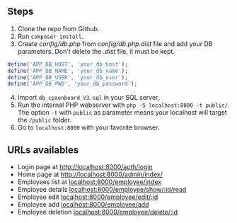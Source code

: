 ## Steps

1. Clone the repo from Github.
2. Run `composer install`.
3. Create *config/db.php* from *config/db.php.dist* file and add your DB parameters. Don't delete the *.dist* file, it must be kept.
```php
define('APP_DB_HOST', 'your_db_host');
define('APP_DB_NAME', 'your_db_name');
define('APP_DB_USER', 'your_db_user');
define('APP_DB_PWD', 'your_db_password');
```
4. Import `db_cpaonboard_V3.sql` in your SQL server,
5. Run the internal PHP webserver with `php -S localhost:8000 -t public/`. The option `-t` with `public` as parameter means your localhost will target the `/public` folder.
6. Go to `localhost:8000` with your favorite browser.  



## URLs availables

* Login page at [http://localhost:8000/auth/login](http://localhost:8000/auth/login)
* Home page at [http://localhost:8000/admin/index/](http://localhost:8000/admin/index/)
* Employees list at [localhost:8000/employee/index](localhost:8000/employee/index)
* Employee details [localhost:8000/employee/show/:id/read](localhost:8000/employee/show/1/read)
* Employee edit [localhost:8000/employee/edit/:id](localhost:8000/employee/edit/1)
* Employee add [localhost:8000/employee/add](localhost:8000/employee/add)
* Employee deletion [localhost:8000/employee/delete/:id](localhost:8000/employee/delete/2)